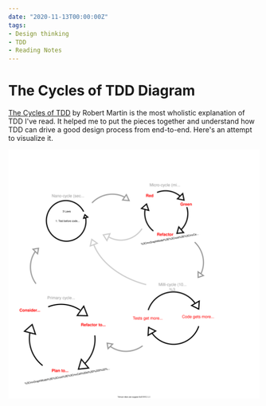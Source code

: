 ```yaml
---
date: "2020-11-13T00:00:00Z"
tags:
- Design thinking
- TDD
- Reading Notes
---
```


# The Cycles of TDD Diagram

[The Cycles of TDD](https://blog.cleancoder.com/uncle-bob/2014/12/17/TheCyclesOfTDD.html) by Robert Martin is the most wholistic explanation of TDD I've read. It helped me to put the pieces together and understand how TDD can drive a good design process from end-to-end. Here's an attempt to visualize it.

![Cycles of TDD diagram](../../static/post-media/Cycles-Of-TDD/tdd-cycles.drawio.svg) 

<!-- Should address not only time scale but code scale (line by line, expectation, operation, service) -->